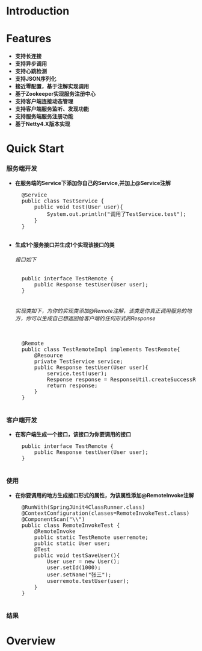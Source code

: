 # Introduction 



# Features
- **支持长连接**
- **支持异步调用**
- **支持心跳检测**
- **支持JSON序列化**
- **接近零配置，基于注解实现调用**
- **基于Zookeeper实现服务注册中心**
- **支持客户端连接动态管理**
- **支持客户端服务监听、发现功能**
- **支持服务端服务注册功能**
- **基于Netty4.X版本实现**

# Quick Start
### 服务端开发
- **在服务端的Service下添加你自己的Service,并加上@Service注解**
	<pre>
	@Service
	public class TestService {
		public void test(User user){
			System.out.println("调用了TestService.test");
		}
	}
	</pre>

- **生成1个服务接口并生成1个实现该接口的类**
	###### 接口如下
	<pre>
	public interface TestRemote {
		public Response testUser(User user);  
	}
	</pre>
	###### 实现类如下，为你的实现类添加@Remote注解，该类是你真正调用服务的地方，你可以生成自己想返回给客户端的任何形式的Response

	<pre> 
	@Remote
	public class TestRemoteImpl implements TestRemote{
		@Resource
		private TestService service;
		public Response testUser(User user){
			service.test(user);
			Response response = ResponseUtil.createSuccessResponse(user);
			return response;
		}
	}	
	</pre>


### 客户端开发
- **在客户端生成一个接口，该接口为你要调用的接口**
	<pre>
	public interface TestRemote {
		public Response testUser(User user);
	}
	</pre>

### 使用
- **在你要调用的地方生成接口形式的属性，为该属性添加@RemoteInvoke注解**
	<pre>
	@RunWith(SpringJUnit4ClassRunner.class)
	@ContextConfiguration(classes=RemoteInvokeTest.class)
	@ComponentScan("\\")
	public class RemoteInvokeTest {
		@RemoteInvoke
		public static TestRemote userremote;
		public static User user;
		@Test
		public void testSaveUser(){
			User user = new User();
			user.setId(1000);
			user.setName("张三");
			userremote.testUser(user);
		}
	}	
	</pre>

### 结果




# Overview

